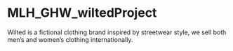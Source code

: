 # MLH_GHW_wiltedProject
Wilted is a fictional clothing brand inspired by streetwear style,  we sell both men’s and women’s clothing internationally. 
